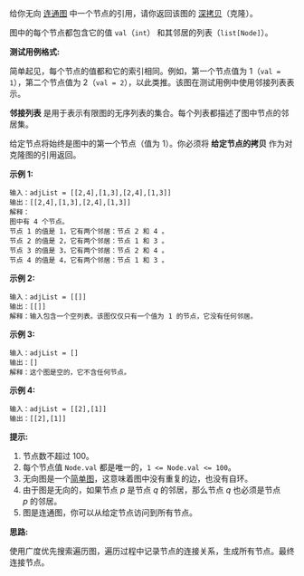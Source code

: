 给你无向 [连通图](https://zh.wikipedia.org/wiki/%E8%BF%9E%E9%80%9A%E5%9B%BE) 中一个节点的引用，请你返回该图的 [深拷贝](https://zh.wikipedia.org/wiki/%E5%85%8B%E9%9A%86_(%E7%BC%96%E7%A8%8B%E5%AD%A6))（克隆）。

图中的每个节点都包含它的值 `val`（`int`） 和其邻居的列表（`list[Node]`）。

**测试用例格式:**

简单起见，每个节点的值都和它的索引相同。例如，第一个节点值为 1（`val = 1`），第二个节点值为 2（`val = 2`），以此类推。该图在测试用例中使用邻接列表表示。

**邻接列表** 是用于表示有限图的无序列表的集合。每个列表都描述了图中节点的邻居集。

给定节点将始终是图中的第一个节点（值为 1）。你必须将 **给定节点的拷贝** 作为对克隆图的引用返回。

**示例 1:**

```
输入：adjList = [[2,4],[1,3],[2,4],[1,3]]
输出：[[2,4],[1,3],[2,4],[1,3]]
解释：
图中有 4 个节点。
节点 1 的值是 1，它有两个邻居：节点 2 和 4 。
节点 2 的值是 2，它有两个邻居：节点 1 和 3 。
节点 3 的值是 3，它有两个邻居：节点 2 和 4 。
节点 4 的值是 4，它有两个邻居：节点 1 和 3 。
```

**示例 2:**

```
输入：adjList = [[]]
输出：[[]]
解释：输入包含一个空列表。该图仅仅只有一个值为 1 的节点，它没有任何邻居。
```

**示例 3:**

```
输入：adjList = []
输出：[]
解释：这个图是空的，它不含任何节点。
```

**示例 4:**

```
输入：adjList = [[2],[1]]
输出：[[2],[1]]
```

**提示:**

1. 节点数不超过 100。
2. 每个节点值 `Node.val` 都是唯一的，`1 <= Node.val <= 100`。
3. 无向图是一个[简单图](https://zh.wikipedia.org/wiki/%E5%9B%BE_(%E6%95%B0%E5%AD%A6)#%E7%AE%80%E5%8D%95%E5%9B%BE)，这意味着图中没有重复的边，也没有自环。
4. 由于图是无向的，如果节点 *p* 是节点 *q* 的邻居，那么节点 *q* 也必须是节点 *p* 的邻居。
5. 图是连通图，你可以从给定节点访问到所有节点。

**思路:**

使用广度优先搜索遍历图，遍历过程中记录节点的连接关系，生成所有节点。最终连接节点。
